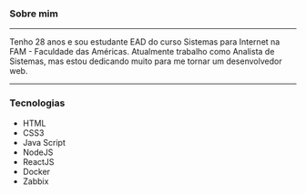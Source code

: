 ### Sobre mim
***
Tenho 28 anos e sou estudante EAD do curso Sistemas para Internet na FAM - Faculdade das Américas.
Atualmente trabalho como Analista de Sistemas, mas estou dedicando muito para me tornar um desenvolvedor web.
***
### Tecnologias
+ HTML
+ CSS3
+ Java Script
+ NodeJS
+ ReactJS
+ Docker
+ Zabbix
